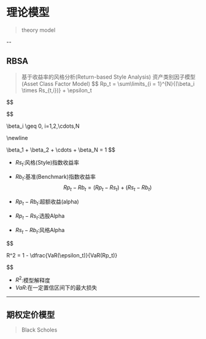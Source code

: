 # 理论模型
> theory model




--
## RBSA
> 基于收益率的风格分析(Return-based Style Analysis)
> 资产类别因子模型(Asset Class Factor Model)
$$
Rp_t = \sum\limits_{i = 1}^{N}{(\beta_i \times Rs_{t,i})} + \epsilon_t

$$

$$

\beta_i \geq 0, i=1,2,\cdots,N

\newline

\beta_1 + \beta_2 + \cdots + \beta_N = 1
$$


- $Rs_t$:风格(Style)指数收益率
- $Rb_t$:基准(Benchmark)指数收益率
$$
Rp_t - Rb_t = (Rp_t - Rs_t) + (Rs_t - Rb_t)
$$

- $Rp_t - Rb_t$:超额收益(alpha)
- $Rp_t - Rs_t$:选股Alpha
- $Rs_t - Rb_t$:风格Alpha


$$

R^2 = 1 - \dfrac{VaR(\epsilon_t)}{VaR(Rp_t)}

$$


- $R^2$:模型解释度
- $VaR$:在一定置信区间下的最大损失


---
## 期权定价模型
> Black Scholes